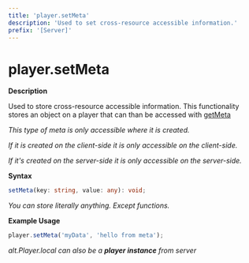 ```yaml
---
title: 'player.setMeta'
description: 'Used to set cross-resource accessible information.'
prefix: '[Server]'
---
```


# player.setMeta

**Description**

Used to store cross-resource accessible information. This functionality stores an object on a player that can than be accessed with [getMeta](./getMeta.md)

_This type of meta is only accessible where it is created._

_If it is created on the client-side it is only accessible on the client-side._

_If it's created on the server-side it is only accessible on the server-side._

**Syntax**

```ts
setMeta(key: string, value: any): void;
```

_You can store literally anything. Except functions._

**Example Usage**

```js
player.setMeta('myData', 'hello from meta');
```

_alt.Player.local can also be a **player instance** from server_
